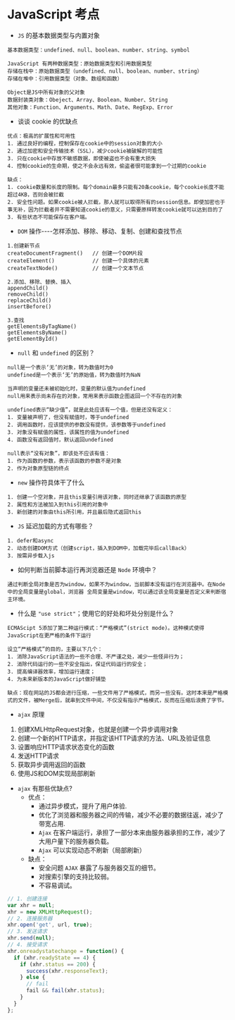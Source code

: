 # JavaScript 考点

- `JS` 的基本数据类型与内置对象

```
基本数据类型：undefined、null、boolean、number、string、symbol

JavaScript 有两种数据类型：原始数据类型和引用数据类型
存储在栈中：原始数据类型（undefined、null、boolean、number、string）
存储在堆中：引用数据类型（对象、数组和函数）

Object是JS中所有对象的父对象
数据封装类对象：Obeject、Array、Boolean、Number、String
其他对象：Function、Arguments、Math、Date、RegExp、Error
```

- 谈谈 cookie 的优缺点

```
优点：极高的扩展性和可用性
1. 通过良好的编程，控制保存在cookie中的session对象的大小
2. 通过加密和安全传输技术（SSL），减少cookie被破解的可能性
3. 只在cookie中存放不敏感数据，即使被盗也不会有重大损失
4. 控制cookie的生命期，使之不会永远有效，偷盗者很可能拿到一个过期的cookie

缺点：
1. cookie数量和长度的限制。每个domain最多只能有20条cookie，每个cookie长度不能超过4KB，否则会被拦截
2. 安全性问题。如果cookie被人拦截，那人就可以取得所有的session信息。即使加密也于事无补，因为拦截者并不需要知道cookie的意义，只需要原样转发cookie就可以达到目的了
3. 有些状态不可能保存在客户端。
```

- `DOM` 操作----怎样添加、移除、移动、复制、创建和查找节点

```
1.创建新节点
createDocumentFragment()   // 创建一个DOM片段
createElement()            // 创建一个具体的元素
createTextNode()           // 创建一个文本节点

2.添加、移除、替换、插入
appendChild()
removeChild()
replaceChild()
insertBefore()

3.查找
getElementsByTagName()
getElementsByName()
getElementById()
```

- `null` 和 `undefined` 的区别？

```
null是一个表示‘无’的对象，转为数值时为0
undefined是一个表示‘无’的原始值，转为数值时为NaN

当声明的变量还未被初始化时，变量的默认值为undefined
null用来表示尚未存在的对象，常用来表示函数企图返回一个不存在的对象

undefined表示“缺少值”，就是此处应该有一个值，但是还没有定义：
1. 变量被声明了，但没有赋值时，等于undefined
2. 调用函数时，应该提供的参数没有提供，该参数等于undefined
3. 对象没有赋值的属性，该属性的值为undefined
4. 函数没有返回值时，默认返回undefined

null表示“没有对象”，即该处不应该有值：
1. 作为函数的参数，表示该函数的参数不是对象
2. 作为对象原型链的终点
```

- `new` 操作符具体干了什么

```
1. 创建一个空对象，并且this变量引用该对象，同时还继承了该函数的原型
2. 属性和方法被加入到this引用的对象中
3. 新创建的对象由this所引用，并且最后隐式返回this
```

- `JS` 延迟加载的方式有哪些？

```
1. defer和async
2. 动态创建DOM方式（创建script，插入到DOM中，加载完毕后callBack）
3. 按需异步载入js
```

- 如何判断当前脚本运行再浏览器还是 `Node` 环境中？

```
通过判断全局对象是否为window，如果不为window，当前脚本没有运行在浏览器中。在Node中的全局变量是global，浏览器 全局变量是window，可以通过该全局变量是否定义来判断宿主环境。
```

- 什么是 `"use strict"`；使用它的好处和坏处分别是什么？

```
ECMAScipt 5添加了第二种运行模式：“严格模式”(strict mode)。这种模式使得JavaScript在更严格的条件下运行

设立“严格模式”的目的，主要以下几个：
1. 消除JavaScript语法的一些不合理、不严谨之处，减少一些怪异行为；
2. 消除代码运行的一些不安全指出，保证代码运行的安全；
3. 提高编译器效率，增加运行速度；
4. 为未来新版本的JavaScript做好铺垫

缺点：现在网站的JS都会进行压缩，一些文件用了严格模式，而另一些没有。这时本来是严格模式的文件，被Merge后，就串到文件中间，不仅没有指示严格模式，反而在压缩后浪费了字节。
```

- `ajax` 原理

1. 创建XMLHttpRequest对象，也就是创建一个异步调用对象
2. 创建一个新的HTTP请求，并指定该HTTP请求的方法、URL及验证信息
3. 设置响应HTTP请求状态变化的函数
4. 发送HTTP请求
5. 获取异步调用返回的函数
6. 使用JS和DOM实现局部刷新

- `ajax` 有那些优缺点?
  - 优点：
    - 通过异步模式，提升了用户体验.
    - 优化了浏览器和服务器之间的传输，减少不必要的数据往返，减少了带宽占用.
    - `Ajax` 在客户端运行，承担了一部分本来由服务器承担的工作，减少了大用户量下的服务器负载。
    - `Ajax` 可以实现动态不刷新（局部刷新）
  - 缺点：
    - 安全问题 `AJAX` 暴露了与服务器交互的细节。
    - 对搜索引擎的支持比较弱。
    - 不容易调试。

```js
// 1. 创建连接
var xhr = null;
xhr = new XMLHttpRequest();
// 2. 连接服务器
xhr.open('get', url, true);
// 3. 发送请求
xhr.send(null);
// 4. 接受请求
xhr.onreadystatechange = function() {
  if (xhr.readyState == 4) {
    if (xhr.status == 200) {
      success(xhr.responseText);
    } else {
      // fail
      fail && fail(xhr.status);
    }
  }
};
```